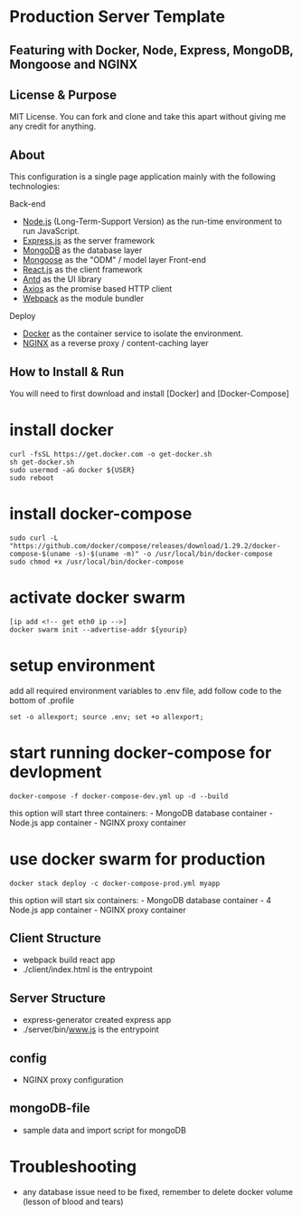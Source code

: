 # Production Server Template
## Featuring with Docker, Node, Express, MongoDB, Mongoose and NGINX

## License & Purpose

MIT License. You can fork and clone and take this apart without giving me any credit for anything.

## About

This configuration is a single page application mainly with the following technologies:

Back-end
- [Node.js](https://nodejs.org/en/) (Long-Term-Support Version) as the run-time environment to run JavaScript.
- [Express.js](https://expressjs.com/) as the server framework 
- [MongoDB](https://www.mongodb.com/) as the database layer
- [Mongoose](https://mongoosejs.com/) as the "ODM" / model layer
Front-end
- [React.js](https://reactjs.org/) as the client framework
- [Antd](https://ant.design/) as the UI library
- [Axios](https://axios-http.com/) as the promise based HTTP client
- [Webpack](https://webpack.js.org/) as the module bundler

Deploy
- [Docker](https://www.docker.com/) as the container service to isolate the environment.
- [NGINX](https://docs.nginx.com/nginx/admin-guide/content-cache/content-caching/) as a reverse proxy / content-caching layer

## How to Install & Run

You will need to first download and install [Docker] and [Docker-Compose]
# install docker
    curl -fsSL https://get.docker.com -o get-docker.sh
    sh get-docker.sh
    sudo usermod -aG docker ${USER}
    sudo reboot

# install docker-compose
    sudo curl -L "https://github.com/docker/compose/releases/download/1.29.2/docker-compose-$(uname -s)-$(uname -m)" -o /usr/local/bin/docker-compose
    sudo chmod +x /usr/local/bin/docker-compose

# activate docker swarm
    [ip add <!-- get eth0 ip -->]
    docker swarm init --advertise-addr ${yourip}

# setup environment
add all required environment variables to .env file, add follow code to the bottom of .profile

    set -o allexport; source .env; set +o allexport;
    
# start running docker-compose for devlopment
    docker-compose -f docker-compose-dev.yml up -d --build
this option will start three containers:
    - MongoDB database container
    - Node.js app container
    - NGINX proxy container

# use docker swarm for production   
    docker stack deploy -c docker-compose-prod.yml myapp

this option will start six containers:
    - MongoDB database container
    - 4 Node.js app container
    - NGINX proxy container

## Client Structure

- webpack build react app
- ./client/index.html is the entrypoint 

## Server Structure

- express-generator created express app
- ./server/bin/www.js is the entrypoint 

## config

- NGINX proxy configuration

## mongoDB-file

- sample data and import script for mongoDB

# Troubleshooting
- any database issue need to be fixed, remember to delete docker volume (lesson of blood and tears)
